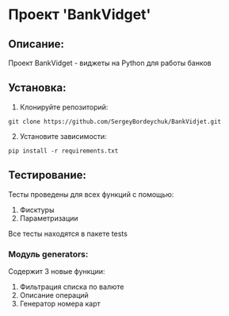 # Проект 'BankVidget'
 
## Описание:

Проект BankVidget - виджеты на Python для работы банков

## Установка:

1. Клонируйте репозиторий:
```commandline
git clone https://github.com/SergeyBordeychuk/BankVidjet.git
```
2. Установите зависимости:
```commandline
pip install -r requirements.txt
```

## Тестирование:

Тесты проведены для всех функций с помощью:
1. Фисктуры
2. Параметризации

Все тесты находятся в пакете tests

### Модуль generators:
Содержит 3 новые функции:
1. Фильтрация списка по валюте
2. Описание операций
3. Генератор номера карт